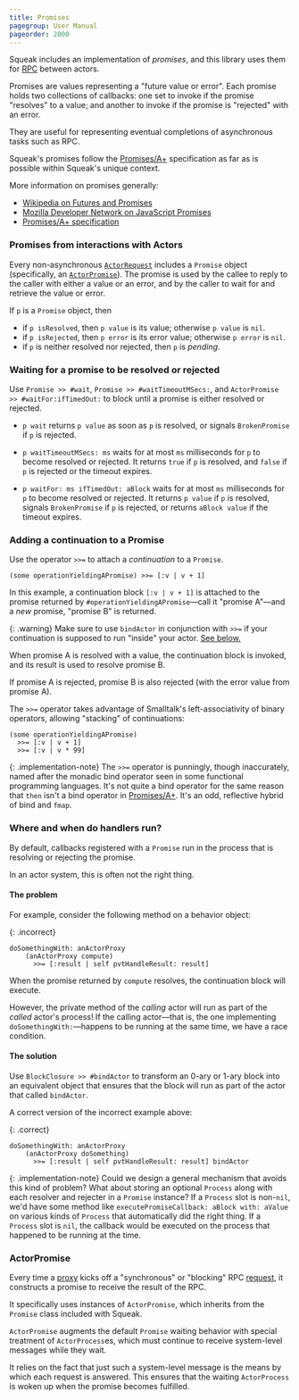 ```yaml
---
title: Promises
pagegroup: User Manual
pageorder: 2000
---
```


Squeak includes an implementation of *promises*, and this library uses
them for [RPC](https://en.wikipedia.org/wiki/Remote_procedure_call)
between actors.

Promises are values representing a "future value or error". Each
promise holds two collections of callbacks: one set to invoke if the
promise "resolves" to a value; and another to invoke if the promise is
"rejected" with an error.

They are useful for representing eventual completions of asynchronous
tasks such as RPC.

Squeak's promises follow the [Promises/A+](https://promisesaplus.com/)
specification as far as is possible within Squeak's unique context.

More information on promises generally:

 - [Wikipedia on Futures and Promises](https://en.wikipedia.org/wiki/Futures_and_promises)
 - [Mozilla Developer Network on JavaScript Promises](https://developer.mozilla.org/en-US/docs/Web/JavaScript/Guide/Using_promises)
 - [Promises/A+ specification](https://promisesaplus.com/)

### Promises from interactions with Actors

Every non-asynchronous [`ActorRequest`](requests.html) includes a
`Promise` object (specifically, an [`ActorPromise`](#actorpromise)).
The promise is used by the callee to reply to the caller with either a
value or an error, and by the caller to wait for and retrieve the
value or error.

If `p` is a `Promise` object, then

 - if `p isResolved`, then `p value` is its value; otherwise `p value` is `nil`.
 - if `p isRejected`, then `p error` is its error value; otherwise `p error` is `nil`.
 - if `p` is neither resolved nor rejected, then `p` is *pending*.

### Waiting for a promise to be resolved or rejected

Use `Promise >> #wait`, `Promise >> #waitTimeoutMSecs:`, and
`ActorPromise >> #waitFor:ifTimedOut:` to block until a promise is
either resolved or rejected.

 - `p wait` returns `p value` as soon as `p` is resolved, or signals
   `BrokenPromise` if `p` is rejected.

 - `p waitTimeoutMSecs: ms` waits for at most `ms` milliseconds for
   `p` to become resolved or rejected. It returns `true` if `p` is
   resolved, and `false` if `p` is rejected or the timeout expires.

 - `p waitFor: ms ifTimedOut: aBlock` waits for at most `ms`
   milliseconds for `p` to become resolved or rejected. It returns `p
   value` if `p` is resolved, signals `BrokenPromise` if `p` is
   rejected, or returns `aBlock value` if the timeout expires.

### Adding a continuation to a Promise

Use the operator `>>=` to attach a *continuation* to a `Promise`.

```smalltalk
(some operationYieldingAPromise) >>= [:v | v + 1]
```

In this example, a continuation block `[:v | v + 1]` is attached to
the promise returned by `#operationYieldingAPromise`—call it "promise
A"—and a *new* promise, "promise B" is returned.

{: .warning}
Make sure to use `bindActor` in conjunction with `>>=` if your
continuation is supposed to run "inside" your actor.
[See below.](#where-and-when-do-handlers-run)

When promise A is resolved with a value, the continuation block is
invoked, and its result is used to resolve promise B.

If promise A is rejected, promise B is also rejected (with the error
value from promise A).

The `>>=` operator takes advantage of Smalltalk's left-associativity
of binary operators, allowing "stacking" of continuations:

```smalltalk
(some operationYieldingAPromise)
  >>= [:v | v + 1]
  >>= [:v | v * 99]
```

{: .implementation-note}
The `>>=` operator is punningly, though inaccurately, named after the
monadic bind operator seen in some functional programming languages.
It's not quite a bind operator for the same reason that `then` isn't a
bind operator in [Promises/A+](https://promisesaplus.com/). It's an
odd, reflective hybrid of bind and `fmap`.

### Where and when do handlers run?

By default, callbacks registered with a `Promise` run in the process
that is resolving or rejecting the promise.

In an actor system, this is often not the right thing.

#### The problem

For example, consider the following method on a behavior object:

{: .incorrect}
```smalltalk
doSomethingWith: anActorProxy
    (anActorProxy compute)
      >>= [:result | self pvtHandleResult: result]
```

When the promise returned by `compute` resolves, the continuation
block will execute.

However, the private method of the *calling* actor will run as part of
the *called* actor's process! If the calling actor—that is, the one
implementing `doSomethingWith:`—happens to be running at the same
time, we have a race condition.

#### The solution

Use `BlockClosure >> #bindActor` to transform an 0-ary or 1-ary block
into an equivalent object that ensures that the block will run as part
of the actor that called `bindActor`.

A correct version of the incorrect example above:

{: .correct}
```smalltalk
doSomethingWith: anActorProxy
    (anActorProxy doSomething)
      >>= [:result | self pvtHandleResult: result] bindActor
```

{: .implementation-note}
Could we design a general mechanism that avoids this kind of problem?
What about storing an optional `Process` along with each resolver and
rejecter in a `Promise` instance? If a `Process` slot is non-`nil`,
we'd have some method like `executePromiseCallback: aBlock with:
aValue` on various kinds of `Process` that automatically did the right
thing. If a `Process` slot is `nil`, the callback would be executed on
the process that happened to be running at the time.

### ActorPromise

Every time a [proxy](proxies.html) kicks off a "synchronous" or
"blocking" RPC [request](requests.html), it constructs a promise to
receive the result of the RPC.

It specifically uses instances of `ActorPromise`, which inherits from
the `Promise` class included with Squeak.

`ActorPromise` augments the default `Promise` waiting behavior with
special treatment of `ActorProcess`es, which must continue to receive
system-level messages while they wait.

It relies on the fact that just such a system-level message is the
means by which each request is answered. This ensures that the waiting
`ActorProcess` is woken up when the promise becomes fulfilled.
